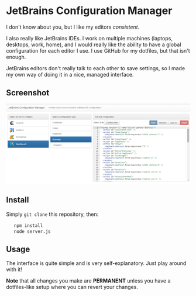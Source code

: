 # JetBrains Configuration Manager
I don't know about you, but I like my editors *consistent*.

I also really like JetBrains IDEs. I work on multiple machines (laptops, desktops, work, home), and I would really
like the ability to have a global configuration for each editor I use. I use GitHub for my dotfiles, but that isn't enough.

JetBrains editors don't really talk to each other to save settings, so I made my own way of doing it in a nice, managed
interface.

## Screenshot
![Screenshot](screenshots/main.png)

## Install
Simply `git clone` this repository, then:
```
   npm install
   node server.js
```

## Usage
The interface is quite simple and is very self-explanatory. Just play around with it!

**Note** that all changes you make are **PERMANENT** unless you have a dotfiles-like setup where you can revert your
changes.
